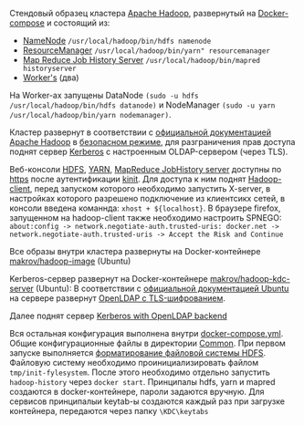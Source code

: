 Стендовый образец кластера [Apache Hadoop](https://hadoop.apache.org), развернутый на [Docker-compose](https://github.com/makrovan/Hadoop-in-Docker/blob/main/docker-compose.yml) и состоящий из:
- [NameNode](https://github.com/makrovan/Hadoop-in-Docker/blob/792815da32e5fbb38c5fc13c0c509d5451b868c9/NameNode/Dockerfile) `/usr/local/hadoop/bin/hdfs namenode`
- [ResourceManager](https://github.com/makrovan/Hadoop-in-Docker/blob/792815da32e5fbb38c5fc13c0c509d5451b868c9/ResourceManager/Dockerfile) `/usr/local/hadoop/bin/yarn" resourcemanager`
- [Map Reduce Job History Server](https://github.com/makrovan/Hadoop-in-Docker/blob/792815da32e5fbb38c5fc13c0c509d5451b868c9/JobHistory/Dockerfile) `/usr/local/hadoop/bin/mapred historyserver`
- [Worker's](https://github.com/makrovan/Hadoop-in-Docker/blob/792815da32e5fbb38c5fc13c0c509d5451b868c9/Worker/Dockerfile) (два)

На Worker-ах запущены DataNode `(sudo -u hdfs /usr/local/hadoop/bin/hdfs datanode)` и NodeManager `(sudo -u yarn /usr/local/hadoop/bin/yarn nodemanager)`.

Кластер развернут в соответствии с [официальной документацией Apache Hadoop](https://hadoop.apache.org/docs/stable/hadoop-project-dist/hadoop-common/ClusterSetup.html) в [безопасном режиме](https://hadoop.apache.org/docs/stable/hadoop-project-dist/hadoop-common/SecureMode.html), для разграничения прав доступа поднят сервер [Kerberos](https://github.com/makrovan/Hadoop-in-Docker/blob/792815da32e5fbb38c5fc13c0c509d5451b868c9/KDC/Dockerfile) с настроенным OLDAP-сервером (через TLS). 

Веб-консоли [HDFS](https://hadoop-master.docker.net:9871), [YARN](https://hadoop-yarn.docker.net:8090), [MapReduce JobHistory server](https://hadoop-history.docker.net:19890) доступны по [https](https://hadoop.apache.org/docs/stable/hadoop-kms/index.html#KMS_over_HTTPS_.28SSL.29) после аутентификации [kinit](https://web.mit.edu/kerberos/krb5-1.12/doc/user/user_commands/kinit.html). Для доступа к ним поднят [Hadoop-client](https://), перед запуском которого необходимо запустить X-server, в настройках которого разрешено подключение из клиентсикх сетей, в консоли введена команнда: `xhost + ${localhost}`. В браузере firefox, запущенном на hadoop-client также необходимо настроить SPNEGO: `about:config -> network.negotiate-auth.trusted-uris: docker.net -> network.negotiate-auth.trusted-uris -> Accept the Risk and Continue`

Все образы внутри кластера развернуты на Docker-контейнере [makrov/hadoop-image](https://hub.docker.com/r/makrov/hadoop-image) (Ubuntu)

Kerberos-сервер развернут на Docker-контейнере [makrov/hadoop-kdc-server](https://hub.docker.com/r/makrov/hadoop-kdc-server) (Ubuntu):
В соответствии с [официальной документацией Ubuntu](https://ubuntu.com) на сервере развернут [OpenLDAP c TLS-шифрованием](https://ubuntu.com/server/docs/ldap-and-transport-layer-security-tls).

Далее поднят сервер [Kerberos with OpenLDAP backend](#https://ubuntu.com/server/docs/how-to-set-up-kerberos-with-openldap-backend)

Вся остальная конфигурация выполнена внутри [docker-compose.yml](https://github.com/makrovan/Hadoop-in-Docker/blob/792815da32e5fbb38c5fc13c0c509d5451b868c9/docker-compose.yml). Общие конфигурационные файлы в директории [Common](https://github.com/makrovan/Hadoop-in-Docker/tree/792815da32e5fbb38c5fc13c0c509d5451b868c9/Common).
При первом запуске выполняется [форматирование файловой системы HDFS](https://github.com/makrovan/Hadoop-in-Docker/blob/792815da32e5fbb38c5fc13c0c509d5451b868c9/NameNode/init-script.sh). Файловую систему необходимо проинициализировать файлом `tmp/init-fylesystem`. После этого необходимо отдельно запустить `hadoop-history` через `docker start`.
Принципалы hdfs, yarn и mapred создаются в docker-контейнере, пароли задаются вручную. Для сервисов принципалыи keytab-ы создаются каждый раз при загрузке контейнера, передаются через папку `\KDC\keytabs`